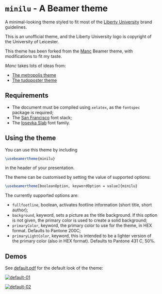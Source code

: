 
# `minilu` - A Beamer theme

A minimal-looking theme styled to fit most of the [Liberty University](https://www.liberty.edu/marketing/wp-content/uploads/sites/114/2023/01/Branding-Guide-Digital.pdf) brand guidelines.

This is an unofficial theme, and the Liberty University logo is copyright of the University of Leicester.

This theme has been forked from the [Manc](https://github.com/ibab/beamertheme-manc) Beamer theme, with modifications to fit my taste.

_Manc_ takes lots of ideas from:

* [The metropolis theme](https://github.com/matze/mtheme)
* [The tudoposter theme](https://github.com/MaxNoe/tudoposter)

## Requirements

* The document must be compiled using `xelatex`, as the `fontspec` package is required;
* The [San Francisco](https://developer.apple.com/fonts/) font stack;
* The [Iosevka Slab](https://typeof.net/Iosevka/) font family.

## Using the theme

You can use this theme by including

```latex
\usebeamertheme{minilu}
```
in the header of your presentation.

The theme can be customised by setting the value of supported options:

```latex
\usebeamertheme[booleanOption, keywordOption = value]{minilu}
```
The currently supported options are:

* `fullfootline`, boolean, activates footline information (short title, short author);
* `background`, keyword, sets a picture as the title background. If this option is not given, the primary color is used to create a solid background;
* `primaryColor`, keyword, the primary color to use for the theme, in HEX format. Defaults to Pantone 200C;
* `primaryLightColor`, keyword, this is intended to be a lighter version of the primary color (also in HEX format). Defaults to Pantone 431 C, 50%.

## Demos

See [default.pdf](./default.pdf) for the default look of the theme:

[![default-01](./default-1.png)](./default.pdf)

[![default-02](./default-2.png)](./default.pdf)
